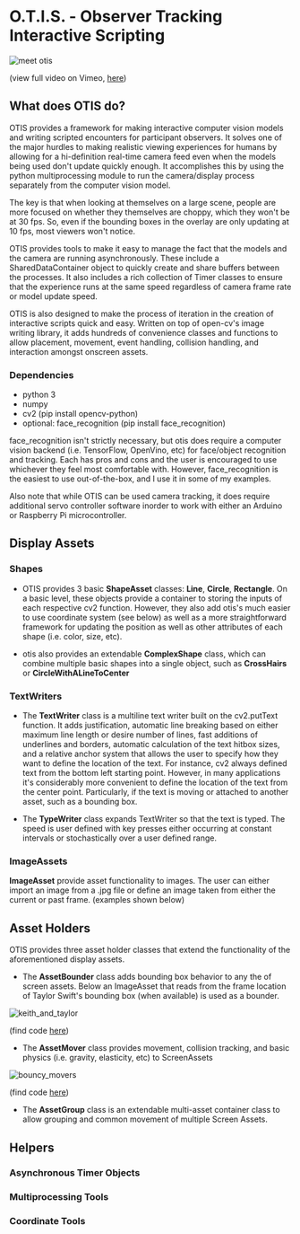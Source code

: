 # O.T.I.S. - Observer Tracking Interactive Scripting

  ![meet otis](./readme_gifs/helloKeith540.gif)


(view full video on Vimeo, [here](https://vimeo.com/786671400))

## What does OTIS do?

OTIS provides a framework for making interactive computer vision models and writing scripted encounters for participant 
observers. It solves one of the major hurdles to making realistic viewing experiences for humans by allowing for a 
hi-definition real-time camera feed even when the models being used don't update quickly enough. It accomplishes this by 
using the python multiprocessing module to run the camera/display process separately from the computer vision model.

The key is that when looking at themselves on a large scene, people are more focused on whether they themselves are 
choppy, which they won't be at 30 fps. So, even if the bounding boxes in the overlay are only updating at 10 fps, most 
viewers won't notice.

OTIS provides tools to make it easy to manage the fact that the models and the camera are running asynchronously. 
These include a SharedDataContainer object to quickly create and share buffers between the processes. It also includes a 
rich collection of Timer classes to ensure that the experience runs at the same speed regardless of camera frame rate or 
model update speed.

OTIS is also designed to make the process of iteration in the creation of interactive scripts quick and easy. Written on 
top of open-cv's image writing library, it adds hundreds of convenience classes and functions to allow placement, movement, 
event handling, collision handling, and interaction amongst onscreen assets.

### Dependencies
- python 3
- numpy
- cv2 (pip install opencv-python)
- optional: face_recognition (pip install face_recognition)

face_recognition isn't strictly necessary, but otis does require a computer vision backend (i.e. TensorFlow, 
OpenVino, etc) for face/object recognition and tracking. Each has pros and cons and the user is encouraged to use whichever 
they feel most comfortable with. However, face_recognition is the easiest to use out-of-the-box, and I use it in some of my examples. 

Also note that while OTIS can be used camera tracking, it does require additional servo controller software inorder to work 
with either an Arduino or Raspberry Pi microcontroller. 

## Display Assets
### Shapes
 
- OTIS provides 3 basic **ShapeAsset** classes: **Line**, **Circle**, **Rectangle**. On a basic level, these objects provide
a container to storing the inputs of each respective cv2 function. However, they
also add otis's much easier to use coordinate system (see below) as well as a more straightforward framework for updating 
the position as well as other attributes of each shape (i.e. color, size, etc).

- otis also provides an extendable **ComplexShape** class, which can combine multiple basic shapes into a single object, 
such as **CrossHairs** or **CircleWithALineToCenter**

### TextWriters

- The **TextWriter** class is a multiline text writer built on the cv2.putText function. It adds justification, automatic line breaking 
based on either maximum line length or desire number of lines, fast additions of underlines and borders, automatic calculation 
of the text hitbox sizes, and a relative anchor system that 
allows the user to specify how they want to define the location of the text. For instance, cv2 always defined text from the 
bottom left starting point. However, in many applications it's considerably more convenient to define the location of the text
from the center point. Particularly, if the text is moving or attached to another asset, such as a bounding box. 

- The **TypeWriter** class expands TextWriter so that the text is typed. The speed is user defined with key presses either 
occurring at constant intervals or stochastically over a user defined range. 

### ImageAssets

**ImageAsset** provide asset functionality to images. The user can either import an image from a .jpg file or define 
an image taken from either the current or past frame. (examples shown below)

## Asset Holders

OTIS provides three asset holder classes that extend the functionality of the aforementioned display assets.

- The **AssetBounder** class adds bounding box behavior to any the of screen assets. Below an ImageAsset that reads from
the frame location of Taylor Swift's bounding box (when available) is used as a bounder.

![keith_and_taylor](./readme_gifs/keith_taylor540.gif)

(find code [here](https://github.com/econokeith/otis/blob/master/examples/taylor_and_me.py))

- The **AssetMover** class provides movement, collision tracking, and basic physics (i.e. gravity, elasticity, etc) to 
ScreenAssets

![bouncy_movers](./readme_gifs/bouncy_movers.gif)

(find code [here](https://github.com/econokeith/otis/blob/master/examples/bouncy_movers.py))

- The **AssetGroup** class is an extendable multi-asset container class to allow grouping and common movement of multiple Screen Assets.

## Helpers

### Asynchronous Timer Objects
### Multiprocessing Tools
### Coordinate Tools
